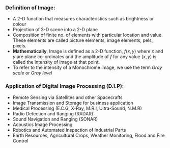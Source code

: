 
### Definition of Image:
- A 2-D function that measures characteristics such as brightness or colour
- Projection of 3-D scene into a 2-D plane
- Composition of finite no. of elements with particular location and value. These elements are called picture elements, image elements, pels, pixels.
- **Mathematically**, Image is defined as a 2-D function, $f(x, y)$ where $x$ and $y$ are plane co-ordinates and the amplitude of $f$ for any value $(x, y)$ is called the intensity of image at that point.
- To refer to the intensity of a Monochrome image, we use the term *Gray scale* or *Gray level*

### Application of Digital Image Processing (D.I.P):
- Remote Sensing via Satellites and other Spacecrafts
- Image Transmission and Storage for business application
- Medical Processing (E.C.G, X-Ray, M.R.I, Ultra-Sound, N.M.R)
- Radio Detection and Ranging (RADAR)
- Sound Navigation and Ranging (SONAR)
- Acoustics Image Processing
- Robotics and Automated Inspection of Industrial Parts
- Earth Resources, Agricultural Crops, Weather Monitoring, Flood and Fire Control
